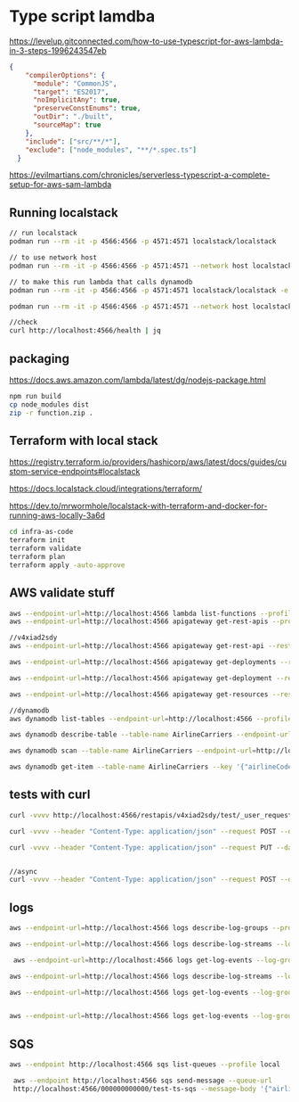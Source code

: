 # Type script lamdba

<https://levelup.gitconnected.com/how-to-use-typescript-for-aws-lambda-in-3-steps-1996243547eb>

```json
{
    "compilerOptions": {
      "module": "CommonJS",
      "target": "ES2017",
      "noImplicitAny": true,
      "preserveConstEnums": true,
      "outDir": "./built",
      "sourceMap": true
    },
    "include": ["src/**/*"],
    "exclude": ["node_modules", "**/*.spec.ts"]
  }
```

<https://evilmartians.com/chronicles/serverless-typescript-a-complete-setup-for-aws-sam-lambda>

## Running localstack

```bash
// run localstack
podman run --rm -it -p 4566:4566 -p 4571:4571 localstack/localstack

// to use network host
podman run --rm -it -p 4566:4566 -p 4571:4571 --network host localstack/localstack

// to make this run lambda that calls dynamodb
podman run --rm -it -p 4566:4566 -p 4571:4571 localstack/localstack -e DEFAULT_REGION=ca-central-1 -e AWS_DEFAULT_REGION=ca-central-1 -e AWS_SECRET_ACCESS_KEY = "test" -e AWS_ACCESS_KEY_ID = "test" 

podman run --rm -it -p 4566:4566 -p 4571:4571 --network host localstack/localstack -e DEFAULT_REGION=ca-central-1 -e AWS_DEFAULT_REGION=ca-central-1 -e AWS_SECRET_ACCESS_KEY = "test" -e AWS_ACCESS_KEY_ID = "test" 

//check
curl http://localhost:4566/health | jq
```

## packaging

<https://docs.aws.amazon.com/lambda/latest/dg/nodejs-package.html>

```bash
npm run build
cp node_modules dist
zip -r function.zip .
```


## Terraform with local stack

<https://registry.terraform.io/providers/hashicorp/aws/latest/docs/guides/custom-service-endpoints#localstack>

<https://docs.localstack.cloud/integrations/terraform/>

<https://dev.to/mrwormhole/localstack-with-terraform-and-docker-for-running-aws-locally-3a6d>

```bash
cd infra-as-code
terraform init
terraform validate
terraform plan
terraform apply -auto-approve
```

## AWS validate stuff

```bash
aws --endpoint-url=http://localhost:4566 lambda list-functions --profile local
aws --endpoint-url=http://localhost:4566 apigateway get-rest-apis --profile local

//v4xiad2sdy
aws --endpoint-url=http://localhost:4566 apigateway get-rest-api --rest-api-id v4xiad2sdy --profile local

aws --endpoint-url=http://localhost:4566 apigateway get-deployments --rest-api-id v4xiad2sdy --profile local

aws --endpoint-url=http://localhost:4566 apigateway get-deployment --rest-api-id v4xiad2sdy --deployment-id lz0zgwno23 --profile local

aws --endpoint-url=http://localhost:4566 apigateway get-resources --rest-api-id v4xiad2sdy --profile local

//dynamodb
aws dynamodb list-tables --endpoint-url=http://localhost:4566 --profile local

aws dynamodb describe-table --table-name AirlineCarriers --endpoint-url=http://localhost:4566 --profile local

aws dynamodb scan --table-name AirlineCarriers --endpoint-url=http://localhost:4566 --profile local

aws dynamodb get-item --table-name AirlineCarriers --key '{"airlineCode":{"S":"yyz"}}' --endpoint-url=http://localhost:4566 --profile local
```

## tests with curl

```bash
curl -vvvv http://localhost:4566/restapis/v4xiad2sdy/test/_user_request_/

curl -vvvv --header "Content-Type: application/json" --request POST --data '{"airlineCode":"zzz","airlineDisplayName":"display"}' http://localhost:4566/restapis/kn733tt49y/test/_user_request_/

curl -vvvv --header "Content-Type: application/json" --request PUT --data '{"email": "totot@toto.com", "firstName": "titi", "lastName":"titi"}'


//async
curl -vvvv --header "Content-Type: application/json" --request POST --data '{"airlineCode":"zzzfy2","airlineDisplayName":"fy2"}' http://localhost:4566/restapis/g60sucv471/test/_user_request_/?asyncpost=1
```

## logs

```bash
aws --endpoint-url=http://localhost:4566 logs describe-log-groups --profile local

aws --endpoint-url=http://localhost:4566 logs describe-log-streams --log-group-name /aws/lambda/ts-lambda-function --profile local

 aws --endpoint-url=http://localhost:4566 logs get-log-events --log-group-name /aws/lambda/ts-lambda-function --log-stream-name '2022/03/30/[LATEST]cb92877e' --profile local

aws --endpoint-url=http://localhost:4566 logs describe-log-streams --log-group-name /aws/lambda/sqs-lambda-function --profile local

aws --endpoint-url=http://localhost:4566 logs get-log-events --log-group-name /aws/lambda/sqs-lambda-function --log-stream-name '2022/04/05/[1]26062d6a' --profile local


aws --endpoint-url=http://localhost:4566 logs get-log-events --log-group-name /aws/lambda/sqs-lambda-function --log-stream-name '2022/04/05/[1]26062d6a' --profile local


```

## SQS

```bash
aws --endpoint http://localhost:4566 sqs list-queues --profile local

 aws --endpoint http://localhost:4566 sqs send-message --queue-url 
 http://localhost:4566/000000000000/test-ts-sqs --message-body '{"airlineCode":"xyz","airlineDisplayName":"displaxyz"}'
```
